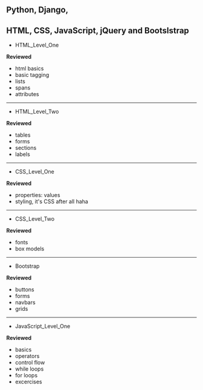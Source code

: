 ## Python, Django,

## HTML, CSS, JavaScript, jQuery and Bootslstrap 

* HTML_Level_One

**Reviewed**

* html basics
* basic tagging
* lists
* spans
* attributes

---

* HTML_Level_Two

**Reviewed**

* tables
* forms
* sections
* labels


---

* CSS_Level_One

**Reviewed**

* properties: values
* styling, it's CSS after all haha

---

* CSS_Level_Two

**Reviewed**

* fonts
* box models

---

* Bootstrap

**Reviewed**

* buttons
* forms
* navbars
* grids

---

* JavaScript_Level_One

**Reviewed**

* basics
* operators
* control flow
* while loops
* for loops
* excercises
